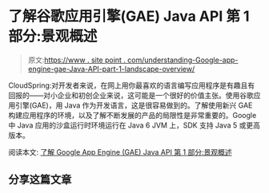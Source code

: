 # 了解谷歌应用引擎(GAE) Java API 第 1 部分:景观概述

> 原文:[https://www . site point . com/understanding-Google-app-engine-gae-Java-API-part-1-landscape-overview/](https://www.sitepoint.com/understanding-google-app-engine-gae-java-api-part-1-landscape-overview/)

CloudSpring:对开发者来说，在网上用你最喜欢的语言编写应用程序是有趣且有回报的——对小企业和初创企业来说，这可能是一个很好的价值主张。使用谷歌应用引擎(GAE)，用 Java 作为开发语言，这是很容易做到的。了解使用新兴 GAE 构建应用程序的环境，以及了解不断发展的产品的局限性是非常重要的。Google 中 Java 应用的沙盒运行时环境运行在 Java 6 JVM 上，SDK 支持 Java 5 或更高版本。

阅读本文:
[了解 Google App Engine (GAE) Java API 第 1 部分:景观概述](http://feedproxy.google.com/~r/cloudspring/~3/5wP7dinl3Cs/ "Understanding Google App Engine (GAE) Java API Part 1: Landscape Overview")

## 分享这篇文章